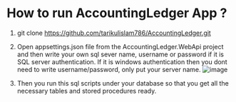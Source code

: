 # How to run AccountingLedger App ?
1) git clone https://github.com/tarikulislam786/AccountingLedger.git
2) Open appsettings.json file from the AccountingLedger.WebApi project and then write your own sql sever name, username or password if it is SQL server authentication. If it is windows authentication then you dont need to write username/password, only put your server name.
![image](https://github.com/user-attachments/assets/df8115f3-9bab-48de-8606-aadc40667c18)

3) Then you run this sql scripts under your database so that you get all the necessary tables and stored procedures ready.
   
